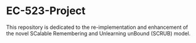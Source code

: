 # EC-523-Project
This repository is dedicated to the re-implementation and enhancement of the novel SCalable Remembering and Unlearning unBound (SCRUB) model.
